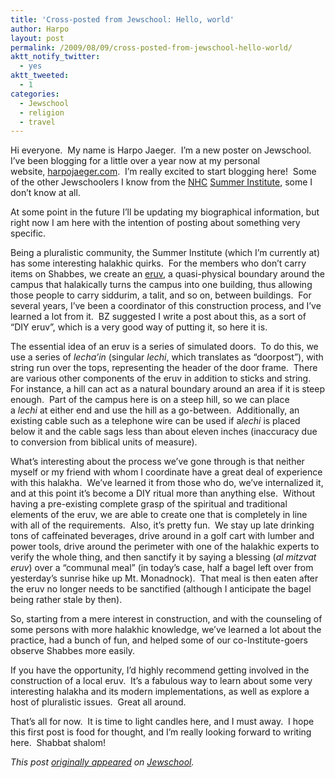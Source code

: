 ```yaml
---
title: 'Cross-posted from Jewschool: Hello, world'
author: Harpo
layout: post
permalink: /2009/08/09/cross-posted-from-jewschool-hello-world/
aktt_notify_twitter:
  - yes
aktt_tweeted:
  - 1
categories:
  - Jewschool
  - religion
  - travel
---
```

Hi everyone.  My name is Harpo Jaeger.  I&#8217;m a new poster on Jewschool.  I&#8217;ve been blogging for a little over a year now at my personal website, <a href="http://harpojaeger.com" target="_blank">harpojaeger.com</a>.  I&#8217;m really excited to start blogging here!  Some of the other Jewschoolers I know from the <a href="http://havurah.org" target="_blank">NHC</a> <a href="http://havurah.org/institute" target="_blank">Summer Institute</a>, some I don&#8217;t know at all.

At some point in the future I&#8217;ll be updating my biographical information, but right now I am here with the intention of posting about something very specific.

Being a pluralistic community, the Summer Institute (which I&#8217;m currently at) has some interesting halakhic quirks.  For the members who don&#8217;t carry items on Shabbes, we create an <a href="http://en.wikipedia.org/wiki/Eruv" target="_blank">eruv</a>, a quasi-physical boundary around the campus that halakically turns the campus into one building, thus allowing those people to carry siddurim, a talit, and so on, between buildings.  For several years, I&#8217;ve been a coordinator of this construction process, and I&#8217;ve learned a lot from it.  BZ suggested I write a post about this, as a sort of &#8220;DIY eruv&#8221;, which is a very good way of putting it, so here it is.

The essential idea of an eruv is a series of simulated doors.  To do this, we use a series of *lecha&#8217;in* (singular *lechi*, which translates as &#8220;doorpost&#8221;), with string run over the tops, representing the header of the door frame.  There are various other components of the eruv in addition to sticks and string.  For instance, a hill can act as a natural boundary around an area if it is steep enough.  Part of the campus here is on a steep hill, so we can place a *lechi* at either end and use the hill as a go-between.  Additionally, an existing cable such as a telephone wire can be used if a*lechi* is placed below it and the cable sags less than about eleven inches (inaccuracy due to conversion from biblical units of measure).

What&#8217;s interesting about the process we&#8217;ve gone through is that neither myself or my friend with whom I coordinate have a great deal of experience with this halakha.  We&#8217;ve learned it from those who do, we&#8217;ve internalized it, and at this point it&#8217;s become a DIY ritual more than anything else.  Without having a pre-existing complete grasp of the spiritual and traditional elements of the eruv, we are able to create one that is completely in line with all of the requirements.  Also, it&#8217;s pretty fun.  We stay up late drinking tons of caffeinated beverages, drive around in a golf cart with lumber and power tools, drive around the perimeter with one of the halakhic experts to verify the whole thing, and then sanctify it by saying a blessing (*al mitzvat eruv*) over a &#8220;communal meal&#8221; (in today&#8217;s case, half a bagel left over from yesterday&#8217;s sunrise hike up Mt. Monadnock).  That meal is then eaten after the eruv no longer needs to be sanctified (although I anticipate the bagel being rather stale by then).

So, starting from a mere interest in construction, and with the counseling of some persons with more halakhic knowledge, we&#8217;ve learned a lot about the practice, had a bunch of fun, and helped some of our co-Institute-goers observe Shabbes more easily.

If you have the opportunity, I&#8217;d highly recommend getting involved in the construction of a local eruv.  It&#8217;s a fabulous way to learn about some very interesting halakha and its modern implementations, as well as explore a host of pluralistic issues.  Great all around.

That&#8217;s all for now.  It is time to light candles here, and I must away.  I hope this first post is food for thought, and I&#8217;m really looking forward to writing here.  Shabbat shalom!

*This post <a href="http://jewschool.com/2009/08/07/17223/hello-world-2/" target="_blank">originally appeared</a> on <a href="http://jewschool.com" target="_blank">Jewschool</a>.*